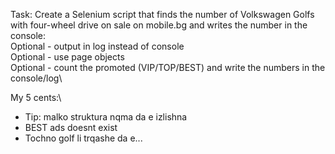 Task: Create a Selenium script that finds the number of Volkswagen Golfs with four-wheel drive on sale on mobile.bg
and writes the number in the console:\
Optional - output in log instead of console\
Optional - use page objects\
Optional - count the promoted (VIP/TOP/BEST) and write the numbers in the console/log\

My 5 cents:\
* Tip: malko struktura nqma da e izlishna
* BEST ads doesnt exist
* Tochno golf li trqashe da e...
